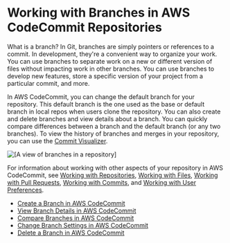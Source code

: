 # Working with Branches in AWS CodeCommit Repositories<a name="branches"></a>

What is a branch? In Git, branches are simply pointers or references to a commit\. In development, they're a convenient way to organize your work\. You can use branches to separate work on a new or different version of files without impacting work in other branches\. You can use branches to develop new features, store a specific version of your project from a particular commit, and more\.

In AWS CodeCommit, you can change the default branch for your repository\. This default branch is the one used as the base or default branch in local repos when users clone the repository\. You can also create and delete branches and view details about a branch\. You can quickly compare differences between a branch and the default branch \(or any two branches\)\. To view the history of branches and merges in your repository, you can use the [Commit Visualizer](how-to-view-commit-details.md#how-to-view-commit-details-console-visualizer)\.

![\[A view of branches in a repository\]](http://docs.aws.amazon.com/codecommit/latest/userguide/images/codecommit-branches.png)

For information about working with other aspects of your repository in AWS CodeCommit, see [Working with Repositories](repositories.md), [Working with Files](files.md), [Working with Pull Requests](pull-requests.md), [Working with Commits](commits.md), and [Working with User Preferences](user-preferences.md)\. 


+ [Create a Branch in AWS CodeCommit](how-to-create-branch.md)
+ [View Branch Details in AWS CodeCommit](how-to-view-branch-details.md)
+ [Compare Branches in AWS CodeCommit](how-to-compare-branches.md)
+ [Change Branch Settings in AWS CodeCommit](how-to-change-branch.md)
+ [Delete a Branch in AWS CodeCommit](how-to-delete-branch.md)